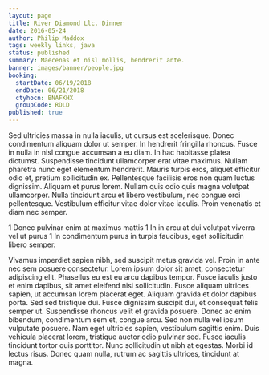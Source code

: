 ```yaml
---
layout: page
title: River Diamond Llc. Dinner
date: 2016-05-24
author: Philip Maddox
tags: weekly links, java
status: published
summary: Maecenas et nisl mollis, hendrerit ante.
banner: images/banner/people.jpg
booking:
  startDate: 06/19/2018
  endDate: 06/21/2018
  ctyhocn: BNAFKHX
  groupCode: RDLD
published: true
---
```

Sed ultricies massa in nulla iaculis, ut cursus est scelerisque. Donec condimentum aliquam dolor ut semper. In hendrerit fringilla rhoncus. Fusce in nulla in nisl congue accumsan a eu diam. In hac habitasse platea dictumst. Suspendisse tincidunt ullamcorper erat vitae maximus. Nullam pharetra nunc eget elementum hendrerit. Mauris turpis eros, aliquet efficitur odio et, pretium sollicitudin ex. Pellentesque facilisis eros non quam luctus dignissim. Aliquam et purus lorem. Nullam quis odio quis magna volutpat ullamcorper. Nulla tincidunt arcu et libero vestibulum, nec congue orci pellentesque. Vestibulum efficitur vitae dolor vitae iaculis. Proin venenatis et diam nec semper.

1 Donec pulvinar enim at maximus mattis
1 In in arcu at dui volutpat viverra vel ut purus
1 In condimentum purus in turpis faucibus, eget sollicitudin libero semper.

Vivamus imperdiet sapien nibh, sed suscipit metus gravida vel. Proin in ante nec sem posuere consectetur. Lorem ipsum dolor sit amet, consectetur adipiscing elit. Phasellus eu est eu arcu dapibus tempor. Fusce iaculis justo et enim dapibus, sit amet eleifend nisi sollicitudin. Fusce aliquam ultrices sapien, ut accumsan lorem placerat eget. Aliquam gravida et dolor dapibus porta. Sed sed tristique dui. Fusce dignissim suscipit dui, et consequat felis semper ut. Suspendisse rhoncus velit et gravida posuere.
Donec ac enim bibendum, condimentum sem et, congue arcu. Sed non nulla vel ipsum vulputate posuere. Nam eget ultricies sapien, vestibulum sagittis enim. Duis vehicula placerat lorem, tristique auctor odio pulvinar sed. Fusce iaculis tincidunt tortor quis porttitor. Nunc sollicitudin ut nibh at egestas. Morbi id lectus risus. Donec quam nulla, rutrum ac sagittis ultrices, tincidunt at magna.
